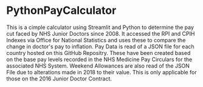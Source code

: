 # PythonPayCalculator

This is a cimple calculator using Streamlit and Python to determine the pay cut faced by NHS Junior Doctors since 2008. 
It accessed the RPI and CPIH Indexes via Office for National Statistics and uses these to compare the change in doctor's pay to inflation. 
Pay Data is read of a JSON file for each country hosted on this GitHub Repositry. These have been created based on the base pay levels recorded in the NHS Medicine Pay Circulars for the associated NHS System. 
Weekend Allowances are also read of the JSON File due to alterations made in 2018 to their value. This is only applicable for those on the 2016 Junior Doctor Contract.
